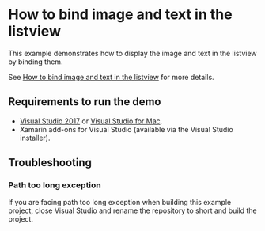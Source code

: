 # How to bind image and text in the listview
This example demonstrates how to display the image and text in the listview by binding them.

See [How to bind image and text in the listview](https://www.syncfusion.com/kb/9636/how-to-bind-image-and-text-in-the-listview) for more details.

## <a name="requirements-to-run-the-demo"></a>Requirements to run the demo ##

* [Visual Studio 2017](https://visualstudio.microsoft.com/downloads/) or [Visual Studio for Mac](https://visualstudio.microsoft.com/vs/mac/).
* Xamarin add-ons for Visual Studio (available via the Visual Studio installer).

## <a name="troubleshooting"></a>Troubleshooting ##
### Path too long exception
If you are facing path too long exception when building this example project, close Visual Studio and rename the repository to short and build the project.
